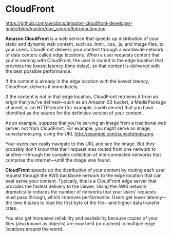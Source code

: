 # CloudFront
https://github.com/awsdocs/amazon-cloudfront-developer-guide/blob/master/doc_source/Introduction.md

**Amazon CloudFront** is a web service that speeds up distribution of your static and dynamic web content, such as .html, .css, .js, and image files, to your users. CloudFront delivers your content through a worldwide network of data centers called edge locations. When a user requests content that you're serving with CloudFront, the user is routed to the edge location that provides the lowest latency (time delay), so that content is delivered with the best possible performance.

If the content is already in the edge location with the lowest latency, CloudFront delivers it immediately.

If the content is not in that edge location, CloudFront retrieves it from an origin that you've defined—such as an Amazon S3 bucket, a MediaPackage channel, or an HTTP server (for example, a web server) that you have identified as the source for the definitive version of your content.

As an example, suppose that you're serving an image from a traditional web server, not from CloudFront. For example, you might serve an image, sunsetphoto.png, using the URL http://example.com/sunsetphoto.png.

Your users can easily navigate to this URL and see the image. But they probably don't know that their request was routed from one network to another—through the complex collection of interconnected networks that comprise the internet—until the image was found.

**CloudFront** speeds up the distribution of your content by routing each user request through the AWS backbone network to the edge location that can best serve your content. Typically, this is a CloudFront edge server that provides the fastest delivery to the viewer. Using the AWS network dramatically reduces the number of networks that your users' requests must pass through, which improves performance. Users get lower latency—the time it takes to load the first byte of the file—and higher data transfer rates.

You also get increased reliability and availability because copies of your files (also known as objects) are now held (or cached) in multiple edge locations around the world.
